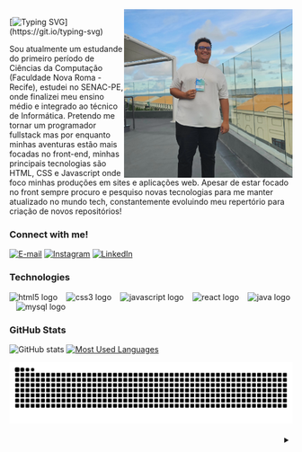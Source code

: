 <img align="right" alt="" height="300px" src="./me.png">

[![Typing SVG](https://readme-typing-svg.demolab.com?font=Fira+Code&weight=600&size=25&pause=1000&color=7D0CB1&random=false&width=435&lines=Ol%C3%A1%2C+me+chamo+%C3%8Dtalo+Braz!)](https://git.io/typing-svg)


<p align="left">Sou atualmente um estudande do primeiro período de Ciências da Computação (Faculdade Nova Roma - Recife), estudei no SENAC-PE, onde finalizei meu ensino médio e integrado ao técnico de Informática. Pretendo me tornar um programador fullstack mas por enquanto minhas aventuras estão mais focadas no front-end, minhas principais tecnologias são HTML, CSS e Javascript onde foco minhas produções em sites e aplicações web. Apesar de estar focado no front sempre procuro e pesquiso novas tecnologias para me manter atualizado no mundo tech, constantemente evoluindo meu repertório para criação de novos repositórios!


<h3 align="left">Connect with me!</h3>

[![E-mail](https://img.shields.io/badge/-Email-000?style=for-the-badge&logo=microsoft-outlook&logoColor=7D0CB1&color:FFF)](mailto:italoo.braz@gmail.com)
[![Instagram](https://img.shields.io/badge/-Instagram-000?style=for-the-badge&logo=instagram&logoColor=7D0CB1&color:FFF)](https://www.instagram.com/jtalobraz/)
[![LinkedIn](https://img.shields.io/badge/-LinkedIn-000?style=for-the-badge&logo=linkedin&logoColor=7D0CB1&color:FFF)](https://www.linkedin.com/in/italobraz/)

<h3 align="left">Technologies</h3>

<div align="left">
  <img src="https://cdn.jsdelivr.net/gh/devicons/devicon/icons/html5/html5-original.svg" height="25" alt="html5 logo"  />
  <img width="8" />
  <img src="https://cdn.jsdelivr.net/gh/devicons/devicon/icons/css3/css3-original.svg" height="25" alt="css3 logo"  />
  <img width="8" />
  <img src="https://cdn.jsdelivr.net/gh/devicons/devicon/icons/javascript/javascript-plain.svg" height="25" alt="javascript logo"  />
  <img width="8" />
  <img src="https://cdn.jsdelivr.net/gh/devicons/devicon/icons/react/react-original.svg" height="25" alt="react logo"  />
  <img width="8" />
  <img src="https://cdn.jsdelivr.net/gh/devicons/devicon/icons/java/java-original.svg" height="25" alt="java logo"  />
  <img width="8" />
  <img src="https://cdn.jsdelivr.net/gh/devicons/devicon/icons/mysql/mysql-original.svg" height="25" alt="mysql logo"  />
  <img width="8" />
</div>


<h3>GitHub Stats</h3>

![GitHub stats](https://github-readme-stats-git-masterrstaa-rickstaa.vercel.app/api?username=ItaloBrazz&hide_title=true&show_icons=true&include_all_commits=false&count_private=true&line_height=20&hide=issues&bg_color=000&title_color=7D0CB1&text_color=FFF&border_radius=3&border_color=36123c&icon_color=7D0CB1&theme=jolly)
[![Most Used Languages](https://github-readme-stats-git-masterrstaa-rickstaa.vercel.app/api/top-langs/?username=ItaloBrazz&line_height=10&card_width=290&layout=compact&hide_title=false&count_private=true&langs_height=24&count=4&show_icons=true&title_color=7D0CB1&hide=html,css&bg_color=000&text_color=8B8B8B&border_radius=3&border_color=36123c&count_private=true)](https://github.com/ItaloBrazz/github-readme-stats)
<br>


<picture>
  <source media="(prefers-color-scheme: dark)" srcset="https://raw.githubusercontent.com/ItaloBrazz/ItaloBrazz/output/github-contribution-grid-snake-dark.svg">
  <source media="(prefers-color-scheme: light)" srcset="https://raw.githubusercontent.com/ItaloBrazz/ItaloBrazz/output/github-contribution-grid-snake.svg">
  <img alt="github contribution grid snake animation" src="https://raw.githubusercontent.com/ItaloBrazz/ItaloBrazz/output/github-contribution-grid-snake.svg">
</picture>
<br><br>



<details align="right">
  <summary></summary> 
 
  - Badges by <a href="https://shields.io/">shields.io</a>.
  - GitHub Stats by <a href="https://github.com/anuraghazra/github-readme-stats">anuraghazra</a>.
  - Developer vector created by @andi_aqua_ on <a href="https://picrew.me/en/">picrew</a>.
 
  <div align="right">Made with 💜 by <a href="https://github.com/mari4souza">Mari4souza</a>.</div>

</details>
